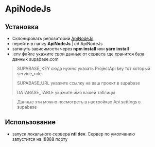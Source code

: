 # ApiNodeJs
## Установка
+ Склонировать репозиторий [ApiNodeJs](https://github.com/tt-dev-23/ApiNodeJs)  
+ перейти в папку **ApiNodeJs** | cd ApiNodeJs
+ затянуть зависимости через **npm install** или **yarn install**
+ .env файле укажите свои данные от сервеса где хранится база данных supabase.com
> SUPABASE_KEY сюда нужно указать ProjectApi key тот который service_role.
> 
> SUPABASE_URL укажите ссылку на ваш проект в supabase
> 
> DATABASE_TABLE укажите имя вашей таблицы

> Данные эти можно посмотреть в настройках Api settings в supabase

## Использование
+ запуск локального сервера **ntl dev**. Сервер по умолчанию запустится на :8888 порту

